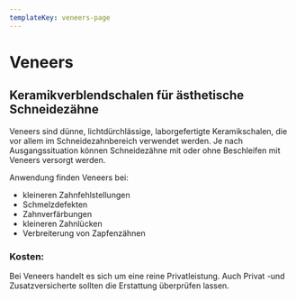 ```yaml
---
templateKey: veneers-page
---
```

# Veneers 

## Keramikverblendschalen für ästhetische Schneidezähne

 
Veneers sind dünne, lichtdürchlässige, laborgefertigte Keramikschalen, die vor allem im Schneidezahnbereich verwendet werden. Je nach Ausgangssituation können Schneidezähne mit oder ohne Beschleifen mit Veneers versorgt werden.  

Anwendung finden Veneers bei:  

* kleineren Zahnfehlstellungen
* Schmelzdefekten
* Zahnverfärbungen
* kleineren Zahnlücken
* Verbreiterung von Zapfenzähnen 

### Kosten:  
Bei Veneers handelt es sich um eine reine Privatleistung. Auch Privat -und Zusatzversicherte sollten die Erstattung überprüfen lassen.
